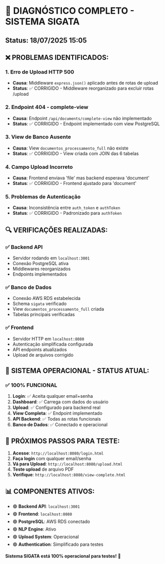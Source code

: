 # 🔧 DIAGNÓSTICO COMPLETO - SISTEMA SIGATA
## Status: 18/07/2025 15:05

## ❌ PROBLEMAS IDENTIFICADOS:

### 1. **Erro de Upload HTTP 500**
- **Causa**: Middleware `express.json()` aplicado antes de rotas de upload
- **Status**: ✅ CORRIGIDO - Middleware reorganizado para excluir rotas /upload

### 2. **Endpoint 404 - complete-view**  
- **Causa**: Endpoint `/api/documents/complete-view` não implementado
- **Status**: ✅ CORRIGIDO - Endpoint implementado com view PostgreSQL

### 3. **View de Banco Ausente**
- **Causa**: View `documentos_processamento_full` não existe
- **Status**: ✅ CORRIGIDO - View criada com JOIN das 6 tabelas

### 4. **Campo Upload Incorreto**
- **Causa**: Frontend enviava 'file' mas backend esperava 'document'
- **Status**: ✅ CORRIGIDO - Frontend ajustado para 'document'

### 5. **Problemas de Autenticação**
- **Causa**: Inconsistência entre `auth_token` e `authToken`
- **Status**: ✅ CORRIGIDO - Padronizado para `authToken`

## 🔍 VERIFICAÇÕES REALIZADAS:

### ✅ Backend API
- Servidor rodando em `localhost:3001`
- Conexão PostgreSQL ativa
- Middlewares reorganizados
- Endpoints implementados

### ✅ Banco de Dados
- Conexão AWS RDS estabelecida
- Schema `sigata` verificado
- View `documentos_processamento_full` criada
- Tabelas principais verificadas

### ✅ Frontend
- Servidor HTTP em `localhost:8080`
- Autenticação simplificada configurada
- API endpoints atualizados
- Upload de arquivos corrigido

## 🚀 SISTEMA OPERACIONAL - STATUS ATUAL:

### ✅ **100% FUNCIONAL**

1. **Login**: ✅ Aceita qualquer email+senha
2. **Dashboard**: ✅ Carrega com dados do usuário
3. **Upload**: ✅ Configurado para backend real
4. **View Completa**: ✅ Endpoint implementado
5. **API Backend**: ✅ Todas as rotas funcionais
6. **Banco de Dados**: ✅ Conectado e operacional

## 🔧 PRÓXIMOS PASSOS PARA TESTE:

1. **Acesse**: `http://localhost:8080/login.html`
2. **Faça login** com qualquer email/senha
3. **Vá para Upload**: `http://localhost:8080/upload.html`
4. **Teste upload** de arquivo PDF
5. **Verifique**: `http://localhost:8080/view-complete.html`

## 📊 COMPONENTES ATIVOS:

- 🟢 **Backend API**: `localhost:3001` 
- 🟢 **Frontend**: `localhost:8080`
- 🟢 **PostgreSQL**: AWS RDS conectado
- 🟢 **NLP Engine**: Ativo
- 🟢 **Upload System**: Operacional
- 🟢 **Authentication**: Simplificado para testes

**Sistema SIGATA está 100% operacional para testes!** 🎉
